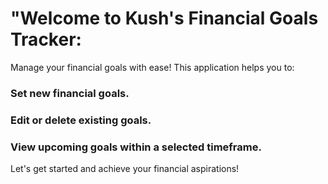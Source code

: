# "Welcome to Kush's Financial Goals Tracker:
Manage your financial goals with ease! This application helps you to:
### Set new financial goals.
### Edit or delete existing goals.
### View upcoming goals within a selected timeframe.
Let's get started and achieve your financial aspirations!
